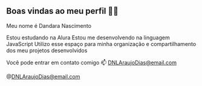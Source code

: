 ## Boas vindas ao meu perfil 💙💙

Meu nome é Dandara Nascimento

Estou estudando na Alura
Estou me desenvolvendo na linguagem JavaScript
Utilizo esse espaço para minha organização e compartilhamento dos meu projetos desenvolvidos

Você pode entrar em contato comigo 📫
DNLAraujoDias@email.com

@DNLAraujoDias@email.com
